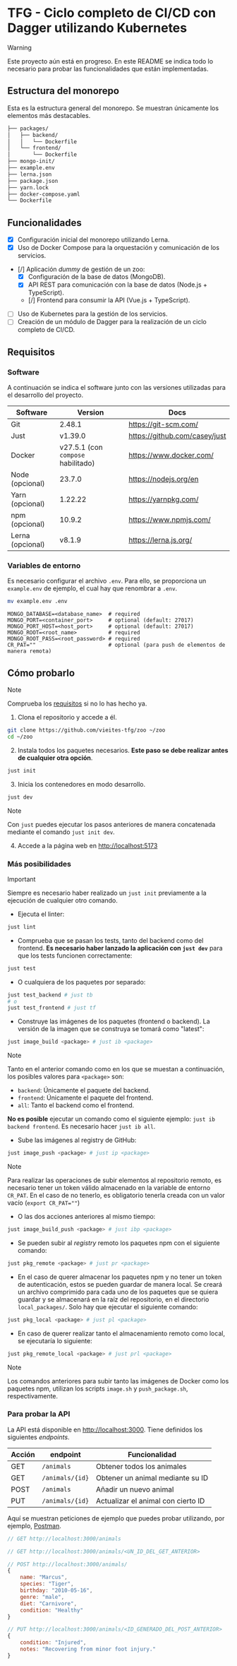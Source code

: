 # TFG - Ciclo completo de CI/CD con Dagger utilizando Kubernetes

> [!warning]
> Este proyecto aún está en progreso. En este README se indica todo lo necesario para probar las funcionalidades que están implementadas.

## Estructura del monorepo

Esta es la estructura general del monorepo. Se muestran únicamente los elementos más destacables.

```bash
├── packages/
│   ├── backend/
│   │   └── Dockerfile
│   └── frontend/
│       └── Dockerfile
├── mongo-init/
├── example.env
├── lerna.json
├── package.json
├── yarn.lock
├── docker-compose.yaml
└── Dockerfile
```

## Funcionalidades

- [x] Configuración inicial del monorepo utilizando Lerna.
- [x] Uso de Docker Compose para la orquestación y comunicación de los servicios.
- [/] Aplicación *dummy* de gestión de un zoo:
    - [x] Configuración de la base de datos (MongoDB).
    - [x] API REST para comunicación con la base de datos (Node.js + TypeScript).
    - [/] Frontend para consumir la API (Vue.js + TypeScript).
- [ ] Uso de Kubernetes para la gestión de los servicios.
- [ ] Creación de un módulo de Dagger para la realización de un ciclo completo de CI/CD.

## Requisitos

### Software

A continuación se indica el software junto con las versiones utilizadas para el desarrollo del proyecto.


| **Software** | **Version** | **Docs** |
|---|---|---|
| Git | 2.48.1 | https://git-scm.com/ |
| Just | v1.39.0 | https://github.com/casey/just |
| Docker | v27.5.1 (con `compose` habilitado) | https://www.docker.com/ |
| Node (opcional) | 23.7.0 | https://nodejs.org/en |
| Yarn (opcional) | 1.22.22 | https://yarnpkg.com/ |
| npm (opcional) | 10.9.2 | https://www.npmjs.com/ |
| Lerna (opcional) | v8.1.9 | https://lerna.js.org/ |


### Variables de entorno

Es necesario configurar el archivo `.env`. Para ello, se proporciona un `example.env` de ejemplo, el cual hay que renombrar a `.env`.

```bash
mv example.env .env
```

```env
MONGO_DATABASE=<database_name>  # required
MONGO_PORT=<container_port>     # optional (default: 27017)
MONGO_PORT_HOST=<host_port>     # optional (default: 27017)
MONGO_ROOT=<root_name>          # required
MONGO_ROOT_PASS=<root_password> # required
CR_PAT=""                       # optional (para push de elementos de manera remota)
```

## Cómo probarlo

> [!note]
> Comprueba los [requisitos](#requisitos) si no lo has hecho ya.

1. Clona el repositorio y accede a él.

```bash
git clone https://github.com/vieites-tfg/zoo ~/zoo
cd ~/zoo
```

2. Instala todos los paquetes necesarios. **Este paso se debe realizar antes de cualquier otra opción**.

```bash
just init
```

3. Inicia los contenedores en modo desarrollo.

```bash
just dev
```

> [!note]
> Con `just` puedes ejecutar los pasos anteriores de manera concatenada mediante el comando `just init dev`.

4. Accede a la página web en [http://localhost:5173](http://localhost:5173)

### Más posibilidades

> [!important]
> Siempre es necesario haber realizado un `just init` previamente a la ejecución de cualquier otro comando.

- Ejecuta el linter:

```bash
just lint
```

- Comprueba que se pasan los tests, tanto del backend como del frontend. **Es necesario haber lanzado la aplicación con `just dev`** para que los tests funcionen correctamente:

```bash
just test
```

- O cualquiera de los paquetes por separado:

```bash
just test_backend # just tb
# o
just test_frontend # just tf
```

- Construye las imágenes de los paquetes (frontend o backend). La versión de la imagen que se construya se tomará como "latest":

```bash
just image_build <package> # just ib <package>
```

> [!note]
> Tanto en el anterior comando como en los que se muestan a continuación, los posibles valores para `<package>` son:
> - `backend`: Únicamente el paquete del backend.
> - `frontend`: Únicamente el paquete del frontend.
> - `all`: Tanto el backend como el frontend.
>
> **No es posible** ejecutar un comando como el siguiente ejemplo: `just ib backend frontend`. Es necesario hacer `just ib all`.

- Sube las imágenes al registry de GitHub:

```bash
just image_push <package> # just ip <package>
```

> [!note]
> Para realizar las operaciones de subir elementos al repositorio remoto, es necesario tener un token válido almacenado en la variable de entorno `CR_PAT`. En el caso de no tenerlo, es obligatorio tenerla creada con un valor vacío (`export CR_PAT=""`)

- O las dos acciones anteriores al mismo tiempo:

```bash
just image_build_push <package> # just ibp <package>
```

- Se pueden subir al *registry* remoto los paquetes npm con el siguiente comando:

```bash
just pkg_remote <package> # just pr <package>
```

- En el caso de querer almacenar los paquetes npm y no tener un token de autenticación, estos se pueden guardar de manera local. Se creará un archivo comprimido para cada uno de los paquetes que se quiera guardar y se almacenará en la raíz del repositorio, en el directorio `local_packages/`. Solo hay que ejecutar el siguiente comando:

```bash
just pkg_local <package> # just pl <package>
```

- En caso de querer realizar tanto el almacenamiento remoto como local, se ejecutaría lo siguiente:

```bash
just pkg_remote_local <package> # just prl <package>
```

> [!note]
> Los comandos anteriores para subir tanto las imágenes de Docker como los paquetes npm, utilizan los scripts `image.sh` y `push_package.sh`, respectivamente.

### Para probar la API

La API está disponible en [http://localhost:3000](http://localhost:3000). Tiene definidos los siguientes *endpoints*.

| **Acción** | **endpoint** | **Funcionalidad** |
|---|---|---|
| GET | `/animals` | Obtener todos los animales |
| GET | `/animals/{id}` | Obtener un animal mediante su ID |
| POST | `/animals` | Añadir un nuevo animal |
| PUT | `/animals/{id}` | Actualizar el animal con cierto ID |

Aquí se muestran peticiones de ejemplo que puedes probar utilizando, por ejemplo, [Postman](https://www.postman.com/).

```js
// GET http://localhost:3000/animals
```

```js
// GET http://localhost:3000/animals/<UN_ID_DEL_GET_ANTERIOR>
```

```js
// POST http://localhost:3000/animals/
{
    name: "Marcus",
    species: "Tiger",
    birthday: "2010-05-16",
    genre: "male",
    diet: "Carnivore",
    condition: "Healthy"
}
```
```js
// PUT http://localhost:3000/animals/<ID_GENERADO_DEL_POST_ANTERIOR>
{
    condition: "Injured",
    notes: "Recovering from minor foot injury."
}
```

